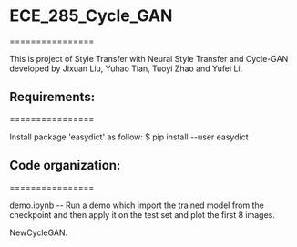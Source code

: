 # ECE_285_Cycle_GAN
================

This is project of Style Transfer with Neural Style Transfer and Cycle-GAN developed by Jixuan Liu, Yuhao Tian, Tuoyi Zhao and Yufei Li.

## Requirements:
================

Install package 'easydict' as follow:
        $ pip install --user easydict

## Code organization:
================

demo.ipynb          -- Run a demo which import the trained model from the checkpoint and then apply it on                          the test set and plot the first 8 images.

NewCycleGAN.
